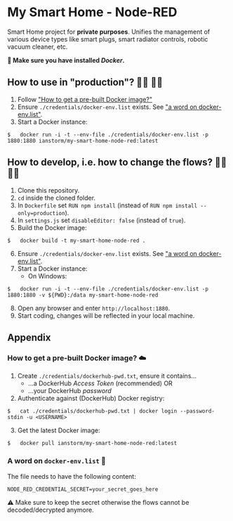 # My Smart Home - Node-RED

Smart Home project for **private purposes**.
Unifies the management of various device types like smart plugs, smart radiator controls, robotic vacuum cleaner, etc.


**🐳 Make sure you have installed *Docker*.**


## How to use in "production"? 👨‍💼 👩‍💼
1. Follow ["How to get a pre-built Docker image?"](#-how-to-get-a-pre-built-docker-image-☁️)
2. Ensure `./credentials/docker-env.list` exists. See ["a word on docker-env.list"](#-a-word-on-docker-env.list-📝).
2. Start a Docker instance:
```
$	docker run -i -t --env-file ./credentials/docker-env.list -p 1880:1880 ianstorm/my-smart-home-node-red:latest
```


## How to develop, i.e. how to change the flows? 👨‍💻 👩‍💻
1. Clone this repository.
2. `cd` inside the cloned folder.
3. In `Dockerfile` set `RUN npm install` (instead of `RUN npm install --only=production`).
4. In `settings.js` set `disableEditor: false` (instead of `true`).
5. Build the Docker image:
```
$	docker build -t my-smart-home-node-red .
```
6. Ensure `./credentials/docker-env.list` exists. See ["a word on docker-env.list"](#-a-word-on-docker-env.list-📝).
7. Start a Docker instance:
	* On Windows:
```
$	docker run -i -t --env-file ./credentials/docker-env.list -p 1880:1880 -v ${PWD}:/data my-smart-home-node-red
```
8. Open any browser and enter `http://localhost:1880`.
9. Start coding, changes will be reflected in your local machine.


## Appendix


### How to get a pre-built Docker image? ☁️
1. Create `./credentials/dockerhub-pwd.txt`, ensure it contains...
	* ...a DockerHub *Access Token* (recommended) OR
	* ...your DockerHub *password*
2. Authenticate against (DockerHub) Docker registry:
```
$	cat ./credentials/dockerhub-pwd.txt | docker login --password-stdin -u <USERNAME>
```
3. Get the latest Docker image:
```
$	docker pull ianstorm/my-smart-home-node-red:latest
```


### A word on `docker-env.list` 📝
The file needs to have the following content:
```
NODE_RED_CREDENTIAL_SECRET=your_secret_goes_here
```
⚠️ Make sure to keep the secret otherwise the flows cannot be decoded/decrypted anymore.
